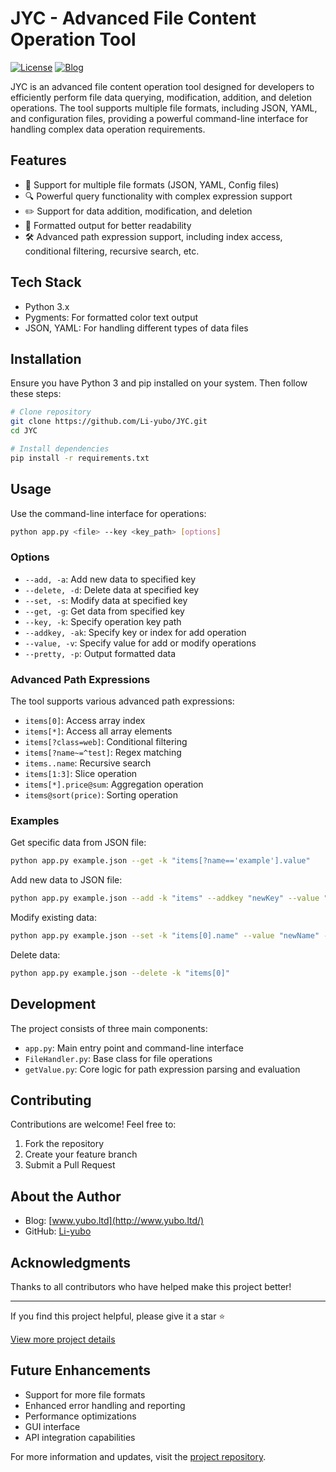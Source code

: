 # JYC - Advanced File Content Operation Tool

[![License](https://img.shields.io/badge/license-MIT-blue.svg)](LICENSE)
[![Blog](https://img.shields.io/badge/blog-www.yubo.ltd-orange.svg)](http://www.yubo.ltd/)

JYC is an advanced file content operation tool designed for developers to efficiently perform file data querying, modification, addition, and deletion operations. The tool supports multiple file formats, including JSON, YAML, and configuration files, providing a powerful command-line interface for handling complex data operation requirements.

## Features

- 📂 Support for multiple file formats (JSON, YAML, Config files)
- 🔍 Powerful query functionality with complex expression support
- ✏️ Support for data addition, modification, and deletion
- 🎨 Formatted output for better readability
- 🛠️ Advanced path expression support, including index access, conditional filtering, recursive search, etc.

## Tech Stack

- Python 3.x
- Pygments: For formatted color text output
- JSON, YAML: For handling different types of data files

## Installation

Ensure you have Python 3 and pip installed on your system. Then follow these steps:

```bash
# Clone repository
git clone https://github.com/Li-yubo/JYC.git
cd JYC

# Install dependencies
pip install -r requirements.txt
```

## Usage

Use the command-line interface for operations:

```bash
python app.py <file> --key <key_path> [options]
```

### Options

- `--add, -a`: Add new data to specified key
- `--delete, -d`: Delete data at specified key
- `--set, -s`: Modify data at specified key
- `--get, -g`: Get data from specified key
- `--key, -k`: Specify operation key path
- `--addkey, -ak`: Specify key or index for add operation
- `--value, -v`: Specify value for add or modify operations
- `--pretty, -p`: Output formatted data

### Advanced Path Expressions

The tool supports various advanced path expressions:
- `items[0]`: Access array index
- `items[*]`: Access all array elements
- `items[?class=web]`: Conditional filtering
- `items[?name~=^test]`: Regex matching
- `items..name`: Recursive search
- `items[1:3]`: Slice operation
- `items[*].price@sum`: Aggregation operation
- `items@sort(price)`: Sorting operation

### Examples

Get specific data from JSON file:

```bash
python app.py example.json --get -k "items[?name=='example'].value"
```

Add new data to JSON file:

```bash
python app.py example.json --add -k "items" --addkey "newKey" --value "{\"new\":\"data\"}" -p
```

Modify existing data:

```bash
python app.py example.json --set -k "items[0].name" --value "newName" -p
```

Delete data:

```bash
python app.py example.json --delete -k "items[0]"
```

## Development

The project consists of three main components:
- `app.py`: Main entry point and command-line interface
- `FileHandler.py`: Base class for file operations
- `getValue.py`: Core logic for path expression parsing and evaluation

## Contributing

Contributions are welcome! Feel free to:
1. Fork the repository
2. Create your feature branch
3. Submit a Pull Request

## About the Author

- Blog: [www.yubo.ltd](http://www.yubo.ltd/)
- GitHub: [Li-yubo](https://github.com/Li-yubo)



## Acknowledgments

Thanks to all contributors who have helped make this project better!

---

If you find this project helpful, please give it a star ⭐️

[View more project details](https://github.com/Li-yubo/JYC)

## Future Enhancements

- Support for more file formats
- Enhanced error handling and reporting
- Performance optimizations
- GUI interface
- API integration capabilities

For more information and updates, visit the [project repository](https://github.com/Li-yubo/JYC).

